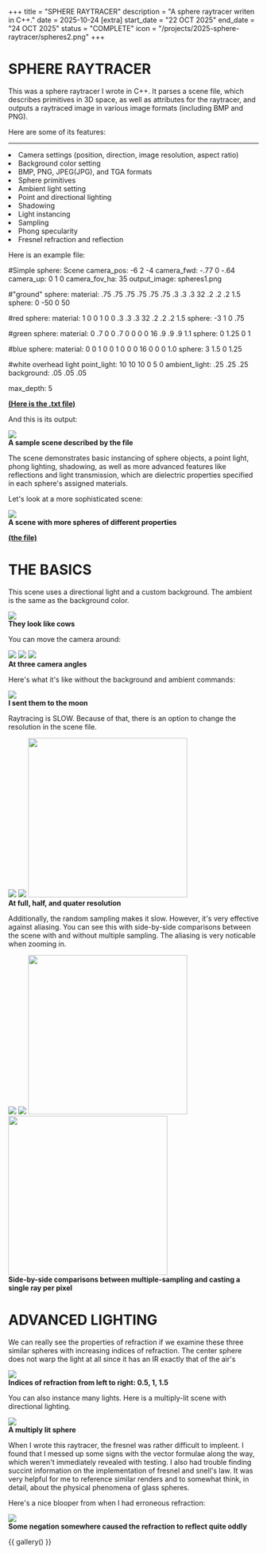 +++
title = "SPHERE RAYTRACER" 
description = "A sphere raytracer writen in C++."
date = 2025-10-24
[extra]
start_date = "22 OCT 2025"
end_date = "24 OCT 2025"
status = "COMPLETE"
icon = "/projects/2025-sphere-raytracer/spheres2.png"
+++

<div class="bannervw" style="background-image: url('spheres2.png');"></div>

<h1 class="article-title">SPHERE RAYTRACER</h1>

This was a sphere raytracer I wrote in C++. It parses a scene file, which describes primitives in 3D space, as well as attributes for the raytracer, and outputs a raytraced image in various image formats (including BMP and PNG).

Here are some of its features:
<hr class="type1">
<div class="textbox">
    <li>Camera settings (position, direction, image resolution, aspect ratio)</li>
    <li>Background color setting</li>
    <li>BMP, PNG, JPEG(JPG), and TGA formats</li>
    <li>Sphere primitives</li>
    <li>Ambient light setting</li>
    <li>Point and directional lighting</li>
    <li>Shadowing</li>
    <li>Light instancing</li>
    <li>Sampling</li>
    <li>Phong specularity</li>
    <li>Fresnel refraction and reflection</li>
</div>

Here is an example file:
<div class="textbox">
#Simple sphere: Scene
camera_pos: -6 2 -4
camera_fwd: -.77 0 -.64
camera_up:  0 1 0
camera_fov_ha: 35
output_image: spheres1.png

#"ground" sphere:
material: .75 .75 .75 .75 .75 .75 .3 .3 .3 32 .2 .2 .2 1.5
sphere: 0 -50 0 50

#red sphere:
material: 1 0 0 1 0 0 .3 .3 .3 32 .2 .2 .2 1.5
sphere: -3 1 0 .75

#green sphere:
material: 0 .7 0 0 .7 0 0 0 0 16 .9 .9 .9 1.1
sphere: 0 1.25 0 1

#blue sphere:
material: 0 0 1 0 0 1 0 0 0 16 0 0 0 1.0
sphere: 3 1.5 0 1.25

#white overhead light
point_light: 10 10 10 0 5 0
ambient_light: .25 .25 .25
background: .05 .05 .05

max_depth: 5
</div>
<b><a href="spheres1.txt">(Here is the .txt file)</a></b>

And this is its output:

<div class="captionedfigure">
    <div class="figure3">
        <img src = "spheres1.png"/>
    </div>
    <span>
        <b>A sample scene described by the file</b>
    </span>
</div>

The scene demonstrates basic instancing of sphere objects, a point light, phong lighting, shadowing, as well as more advanced features like reflections and light transmission, which are dielectric properties specified in each sphere's assigned materials.

Let's look at a more sophisticated scene:


<div class="captionedfigure">
    <div class="figure3">
        <img src = "spheres2.png"/>
    </div>
    <span>
        <b>A scene with more spheres of different properties</b>
    </span>
</div>

<b><a href="spheres2.txt">(the file)</a></b>

<div class="bannervw" style="background-image: url('cows.png');"></div>

<h1 class="article-title">THE BASICS</h1>

This scene uses a directional light and a custom background. The ambient is the same as the background color. 

<div class="captionedfigure">
    <div class="figure3">
        <img src = "cows.png"/>
    </div>
    <span>
        <b>They look like cows</b>
    </span>
</div>

You can move the camera around:

<div class="captionedfigure">
    <div class="figure">
        <img src = "cows.png"/>
        <img src = "cows-angle3.png"/>
        <img src = "cows-angle2.png"/>
    </div>
    <span>
        <b>At three camera angles</b>
    </span>
</div>

Here's what it's like without the background and ambient commands:

<div class="captionedfigure">
    <div class="figure3">
        <img src = "moon-cows.png"/>
    </div>
    <span>
        <b>I sent them to the moon</b>
    </span>
</div>

Raytracing is SLOW. Because of that, there is an option to change the resolution in the scene file.

<div class="captionedfigure">
    <div class="figure">
        <img src = "cows.png"/>
        <img src = "cows-halfres.png"/>
        <img src = "cows-quarterres.png" height = 320/>
    </div>
    <span>
        <b>At full, half, and quater resolution</b>
    </span>
</div>

Additionally, the random sampling makes it slow. However, it's very effective against aliasing. You can see this with side-by-side comparisons between the scene with and without multiple sampling. The aliasing is very noticable when zooming in.

<div class="captionedfigure">
    <div class="figure">
        <img src = "cows.png"/>
        <img src = "cows-nosample.png"/>
        <img src = "cows-cropped.png" height = 320/>
        <img src = "cows-nosample-cropped.png" height = 320/>
    </div>
    <span>
        <b>Side-by-side comparisons between multiple-sampling and casting a single ray per pixel</b>
    </span>
</div>

<div class="bannervw" style="background-image: url('spheres2-blooper.png');"></div>

<h1 class="article-title">ADVANCED LIGHTING</h1>

We can really see the properties of refraction if we examine these three similar spheres with increasing indices of refraction. The center sphere does not warp the light at all since it has an IR exactly that of the air's

<div class="captionedfigure">
    <div class="figure3">
        <img src ="refraction-spheres.png"/>
    </div>
    <span>
        <b>Indices of refraction from left to right: 0.5, 1, 1.5</b>
    </span>
</div>

You can also instance many lights. Here is a multiply-lit scene with directional lighting.


<div class="captionedfigure">
    <div class="figure3">
        <img src ="multilit-sphere.png"/>
    </div>
    <span>
        <b>A multiply lit sphere</b>
    </span>
</div>

When I wrote this raytracer, the fresnel was rather difficult to impleent. I found that I messed up some signs with the vector formulae along the way, which weren't immediately revealed with testing. I also had trouble finding succint information on the implementation of fresnel and snell's law. It was very helpful for me to reference similar renders and to somewhat think, in detail, about the physical phenomena of glass spheres. 

Here's a nice blooper from when I had erroneous refraction:

<div class="captionedfigure">
    <div class="figure3">
        <img src ="spheres2-blooper.png"/>
    </div>
    <span>
        <b>Some negation somewhere caused the refraction to reflect quite oddly</b>
    </span>
</div>

{{ gallery() }}